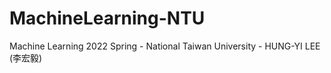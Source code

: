 # MachineLearning-NTU
Machine Learning 2022 Spring - National Taiwan University - HUNG-YI LEE (李宏毅)
